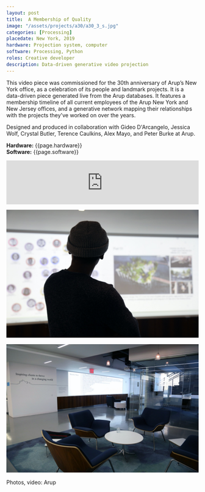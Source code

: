 ```yaml
---
layout: post
title:  A Membership of Quality
image: "/assets/projects/a30/a30_3_s.jpg"
categories: [Processing]
placedate: New York, 2019
hardware: Projection system, computer
software: Processing, Python
roles: Creative developer
description: Data-driven generative video projection
---
```


<p>This video piece was commissioned for the 30th anniversary of Arup’s New York office, as a celebration of its people and landmark projects. It is a data-driven piece generated live from the Arup databases. It features a membership timeline of all current employees of the Arup New York and New Jersey offices, and a generative network mapping their relationships with the projects they've worked on over the years.</p>

<p>Designed and produced in collaboration with Gideo D'Arcangelo, Jessica Wolf, Crystal Butler, Terence Caulkins, Alex Mayo, and Peter Burke at Arup.</p>

<p><b>Hardware:</b> {{page.hardware}}<br/>
<b>Software:</b> {{page.software}}</p>

<div class="video-container" style="padding:22.84% 0 0 0;position:relative;"><iframe src="https://player.vimeo.com/video/436993682?autoplay=1&loop=1&byline=0&portrait=0" style="position:absolute;top:0;left:0;width:100%;height:100%;" frameborder="0" allow="autoplay"></iframe></div><script src="https://player.vimeo.com/api/player.js"></script>

<p><img 
	src="/assets/projects/a30/a30_3.jpg"
	alt="A Membership of Quality video wall"></p>

<p><img 
	src="/assets/projects/a30/a30_2.jpg"
	alt="A Membership of Quality video wall"></p>

<p class="inline-descr">Photos, video: Arup</p>
